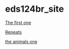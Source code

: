 # eds124br_site

[The first one](mod3)   &nbsp;&nbsp;

[Repeats](mod5-1)   &nbsp;&nbsp;

[the animals one](mod5-2)   &nbsp;&nbsp;


